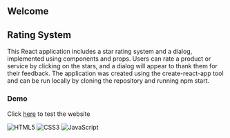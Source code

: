 ## Welcome

## Rating System

This React application includes a star rating system and a dialog, implemented using components and props. Users can rate a product or service by clicking on the stars, and a dialog will appear to thank them for their feedback. The application was created using the create-react-app tool and can be run locally by cloning the repository and running npm start.  

### Demo
Click [here](https://shahadath-rifat.github.io/RouteMaster/) to test the website

![HTML5](https://img.shields.io/badge/html5-%23E34F26.svg?style=for-the-badge&logo=html5&logoColor=white)
![CSS3](https://img.shields.io/badge/css3-%231572B6.svg?style=for-the-badge&logo=css3&logoColor=white)
![JavaScript](https://img.shields.io/badge/javascript-%23323330.svg?style=for-the-badge&logo=javascript&logoColor=%23F7DF1E)
